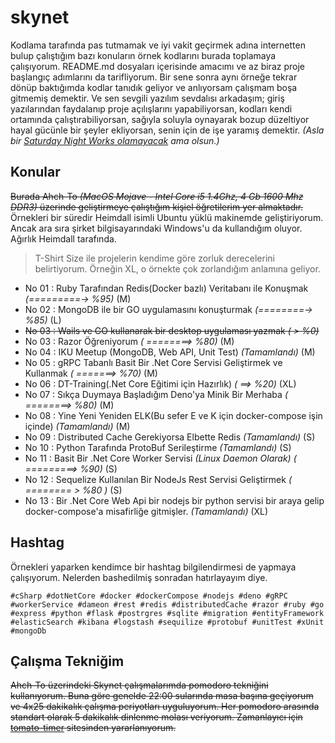 # skynet

Kodlama tarafında pas tutmamak ve iyi vakit geçirmek adına internetten bulup çalıştığım bazı konuların örnek kodlarını burada toplamaya çalışıyorum. README.md dosyaları içerisinde amacımı ve az biraz proje başlangıç adımlarını da tarifliyorum. Bir sene sonra aynı örneğe tekrar dönüp baktığımda kodlar tanıdık geliyor ve anlıyorsam çalışmam boşa gitmemiş demektir. Ve sen sevgili yazılım sevdalısı arkadaşım; giriş yazılarından faydalanıp proje açılışlarını yapabiliyorsan, kodları kendi ortamında çalıştırabiliyorsan, sağıyla soluyla oynayarak bozup düzeltiyor hayal gücünle bir şeyler ekliyorsan, senin için de işe yaramış demektir. _(Asla bir [Saturday Night Works olamayacak](https://github.com/buraksenyurt/saturday-night-works) ama olsun.)_

## Konular

~~Burada Ahch-To _(MacOS Mojave - Intel Core i5 1.4Ghz, 4 Gb 1600 Mhz DDR3)_ üzerinde geliştirmeye çalıştığım kişiel öğretilerim yer almaktadır.~~ Örnekleri bir süredir Heimdall isimli Ubuntu yüklü makinemde geliştiriyorum. Ancak ara sıra şirket bilgisayarındaki Windows'u da kullandığım oluyor. Ağırlık Heimdall tarafında.

>T-Shirt Size ile projelerin kendime göre zorluk derecelerini belirtiyorum. Örneğin XL, o örnekte çok zorlandığım anlamına geliyor.

- No 01 : Ruby Tarafından Redis(Docker bazlı) Veritabanı ile Konuşmak _(=========-> %95)_ (M)
- No 02 : MongoDB ile bir GO uygulamasını konuşturmak _(========-> %85)_ (L)
- ~~No 03 : Wails ve GO kullanarak bir desktop uygulaması yazmak _( > %0)_~~
- No 03 : Razor Öğreniyorum _( ========> %80)_ (M)
- No 04 : IKU Meetup (MongoDB, Web API, Unit Test) _(Tamamlandı)_ (M)
- No 05 : gRPC Tabanlı Basit Bir .Net Core Servisi Geliştirmek ve Kullanmak _( =======> %70)_ (M)
- No 06 : DT-Training(.Net Core Eğitimi için Hazırlık) _( ==> %20)_ (XL)
- No 07 : Sıkça Duymaya Başladığım Deno'ya Minik Bir Merhaba _( ========> %80)_ (M)
- No 08 : Yine Yeni Yeniden ELK(Bu sefer E ve K için docker-compose işin içinde) _(Tamamlandı)_ (M)
- No 09 : Distributed Cache Gerekiyorsa Elbette Redis _(Tamamlandı)_ (S)
- No 10 : Python Tarafında ProtoBuf Serileştirme _(Tamamlandı)_ (S)
- No 11 : Basit Bir .Net Core Worker Servisi _(Linux Daemon Olarak)_ _( =========> %90)_ (S)
- No 12 : Sequelize Kullanılan Bir NodeJs Rest Servisi Geliştirmek _( ======== > %80 )_ (S)
- No 13 : Bir .Net Core Web Api bir nodejs bir python servisi bir araya gelip docker-compose'a misafirliğe gitmişler. _(Tamamlandı)_ (XL)

## Hashtag

Örnekleri yaparken kendimce bir hashtag bilgilendirmesi de yapmaya çalışıyorum. Nelerden bashedilmiş sonradan hatırlayayım diye.

```text
#cSharp #dotNetCore #docker #dockerCompose #nodejs #deno #gRPC #workerService #dameon #rest #redis #distributedCache #razor #ruby #go #express #python #flask #postrgres #sqlite #migration #entityFramework #elasticSearch #kibana #logstash #sequilize #protobuf #unitTest #xUnit #mongoDb
```

## Çalışma Tekniğim

~~Ahch-To üzerindeki Skynet çalışmalarımda pomodoro tekniğini kullanıyorum. Buna göre genelde 22:00 sularında masa başına geçiyorum ve 4x25 dakikalık çalışma periyotları uyguluyorum. Her pomodoro arasında standart olarak 5 dakikalık dinlenme molası veriyorum. Zamanlayıcı için [tomato-timer](https://tomato-timer.com/) sitesinden yararlanıyorum.~~
